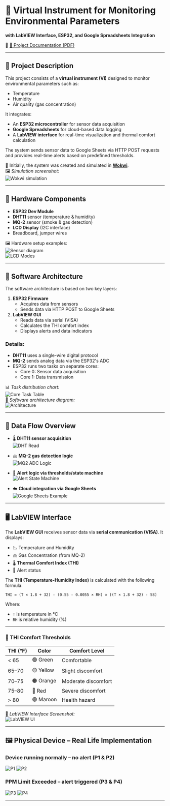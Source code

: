 # 🧪 Virtual Instrument for Monitoring Environmental Parameters  
**with LabVIEW Interface, ESP32, and Google Spreadsheets Integration**

📄 [📘 Project Documentation (PDF)](https://github.com/CodreanuDan/EnvDataMonitoring_ESP32_Cloud_LabView/blob/main/prj.DOCS/Documentatie_IMPM.pdf)

---

## 📌 Project Description

This project consists of a **virtual instrument (VI)** designed to monitor environmental parameters such as:

- Temperature  
- Humidity  
- Air quality (gas concentration)

It integrates:

- An **ESP32 microcontroller** for sensor data acquisition  
- **Google Spreadsheets** for cloud-based data logging  
- A **LabVIEW interface** for real-time visualization and thermal comfort calculation

The system sends sensor data to Google Sheets via HTTP POST requests and provides real-time alerts based on predefined thresholds.

🔬 Initially, the system was created and simulated in [**Wokwi**](https://wokwi.com/projects/428946479635668993).  
🖼️ *Simulation screenshot:*  
![Wokwi simulation](https://github.com/user-attachments/assets/f193f156-f02d-47e8-970d-f94a4b2154c7)

---

## 🔧 Hardware Components

- **ESP32 Dev Module**
- **DHT11** sensor (temperature & humidity)
- **MQ-2** sensor (smoke & gas detection)
- **LCD Display** (I2C interface)
- Breadboard, jumper wires

🖼️ Hardware setup examples:  
![Sensor diagram](https://github.com/user-attachments/assets/37c78320-5569-4472-9f55-a37e5bbca82c)  
![LCD Modes](https://github.com/user-attachments/assets/15ee7928-55ed-426a-b7a3-072922689562)

---

## 🧠 Software Architecture

The software architecture is based on two key layers:

1. **ESP32 Firmware**
   - Acquires data from sensors
   - Sends data via HTTP POST to Google Sheets
2. **LabVIEW GUI**
   - Reads data via serial (VISA)
   - Calculates the THI comfort index
   - Displays alerts and data indicators

### Details:
- **DHT11** uses a single-wire digital protocol
- **MQ-2** sends analog data via the ESP32's ADC
- ESP32 runs two tasks on separate cores:
  - Core 0: Sensor data acquisition
  - Core 1: Data transmission

📊 *Task distribution chart:*  
![Core Task Table](https://github.com/user-attachments/assets/17492f16-398d-42f6-9d28-b8dff0c8e4a0)  
📐 *Software architecture diagram:*  
![Architecture](https://github.com/user-attachments/assets/1e8bdff3-cbcf-46ac-a06f-49bc9591ca5f)

---

## 🔁 Data Flow Overview

- 🌡️ **DHT11 sensor acquisition**  
  ![DHT Read](https://github.com/user-attachments/assets/46ce31fc-b611-4f9a-87f8-76c65ca639c7)

- 🫁 **MQ-2 gas detection logic**  
  ![MQ2 ADC Logic](https://github.com/user-attachments/assets/d4ebf676-23e9-4f32-a849-4ffefca97e72)

- 🚨 **Alert logic via thresholds/state machine**  
  ![Alert State Machine](https://github.com/user-attachments/assets/e60a227b-70b3-4f5c-9df9-735c2b177bc0)

- ☁️ **Cloud integration via Google Sheets**  
  ![Google Sheets Example](https://github.com/user-attachments/assets/40935e36-3817-4735-9b36-9f896d96e39d)

---

## 🖥️ LabVIEW Interface

The **LabVIEW GUI** receives sensor data via **serial communication (VISA)**. It displays:

- 📉 Temperature and Humidity
- 🫁 Gas Concentration (from MQ-2)
- 🌡️ **Thermal Comfort Index (THI)**
- 🚨 Alert status

The **THI (Temperature-Humidity Index)** is calculated with the following formula:

`THI = (T × 1.8 + 32) - (0.55 - 0.0055 × RH) × ((T × 1.8 + 32) - 58)`

Where:
- `T` is temperature in °C
- `RH` is relative humidity (%)

---

### 🔺 THI Comfort Thresholds

| THI (°F) | Color   | Comfort Level         |
|----------|---------|------------------------|
| < 65     | 🟢 Green  | Comfortable            |
| 65–70    | 🟡 Yellow | Slight discomfort      |
| 70–75    | 🟠 Orange | Moderate discomfort    |
| 75–80    | 🔴 Red    | Severe discomfort      |
| > 80     | 🟣 Maroon | Health hazard          |

📸 *LabVIEW Interface Screenshot:*  
![LabVIEW UI](https://github.com/user-attachments/assets/a791a8ae-99b0-4605-af1f-6fa4af44465d)

---

## 🖼️ Physical Device – Real Life Implementation

### Device running normally – no alert (P1 & P2)

![P1](![e24835b0-c757-4a4c-9f91-8a67ca8fb433](https://github.com/user-attachments/assets/e2474199-d8e2-43dc-83dc-570e33408d01))
![P2](![ebee299a-0acc-4028-ad80-3f2e3c59f0c6](https://github.com/user-attachments/assets/76b687cd-4852-4772-8cea-7b9a5b71a4e9))

### PPM Limit Exceeded – alert triggered (P3 & P4)

![P3](![7d45ebab-dfc9-46b0-8fa4-f1316f9ed1c3](https://github.com/user-attachments/assets/647eb296-e245-4146-a4d1-be5b3d631847))
![P4](![555918f7-b73e-473c-b298-2bae097309d8](https://github.com/user-attachments/assets/1aa83415-8ead-460b-909f-1c94f9523a2e))

---

